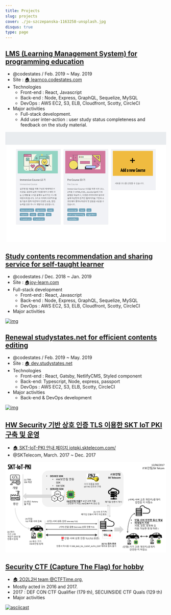 ```yaml
---
title: Projects
slug: projects
cover: ./jo-szczepanska-1163258-unsplash.jpg
disqus: true
type: page
---
```


## [LMS (Learning Management System) for programming education](./projects/learnco/)

- @codestates / Feb. 2019 ~ May. 2019
- Site : [🏠 learnco.codestates.com](https://learnco.codestates.com/)
- Technologies
  - Front-end : React, Javascript
  - Back-end : Node, Express, GraphQL, Sequelize, MySQL
  - DevOps : AWS EC2, S3, ELB, Cloudfront, Scotty, CircleCI
- Major activities
  - Full-stack development.
  - Add user inter-action : user study status completeness and feedback on the study material.

[![img](./learnco/learnco-home.png)](./projects/learnco/)

## [Study contents recommendation and sharing service for self-taught learner](./projects/joy-learn)

- @codestates / Dec. 2018 ~ Jan. 2019
- Site : [🏠joy-learn.com](https://joy-learn.com)
- Full-stack development
  - Front-end : React, Javascript
  - Back-end : Node, Express, GraphQL, Sequelize, MySQL
  - DevOps : AWS EC2, S3, ELB, Cloudfront, Scotty, CircleCI
- Major activities

[![img](https://user-images.githubusercontent.com/365500/58070386-d1d19500-7bd3-11e9-858a-2d8426241dcc.png)](./projects/joy-learn)

## [Renewal studystates.net for efficient contents editing](./projects/studystates)

- @codestates / Feb. 2019 ~ May. 2019
- Site : [🏠 dev.studystates.net](https://dev.studystates.net/)
- Technologies
  - Front-end : React, Gatsby, NetlifyCMS, Styled component
  - Back-end: Typescript, Node, express, passport
  - DevOps : AWS EC2, S3, ELB, Scotty, CircleCI
- Major activities
  - Back-end \& DevOps development

[![img](https://user-images.githubusercontent.com/365500/58165989-cfe6ff00-7cc3-11e9-803c-3e97c8d6aa40.gif)](./projects/studystates)

## [HW Security 기반 상호 인증 TLS 이용한 SKT IoT PKI 구축 및 운영](./projects/iot-pki)

- [🏠 SKT-IoT-PKI 안내 페이지 iotpki.sktelecom.com/](http://iotpki.sktelecom.com/)
- @SKTelecom, March. 2017 ~ Dec. 2017

[![img](https://raw.githubusercontent.com/tkhwang/tkhwang-etc/master/img/2017/iot-pki/skt-iot-pki-overview.png)](./projects/iot-pki)

## [Security CTF (Capture The Flag) for hobby](./projects/ctf)

- [🏠 2O2L2H team @CTFTime.org](https://ctftime.org/team/26928),
- Mostly acted in 2016 and 2017.
- 2017 : DEF CON CTF Qualifier (179 th), SECUINSIDE CTF Quals (129 th)
- Major activities

[![asciicast](https://asciinema.org/a/3xQ3Sh83JTcsdWOaG7ubMy66T.svg)](./projects/ctf)
